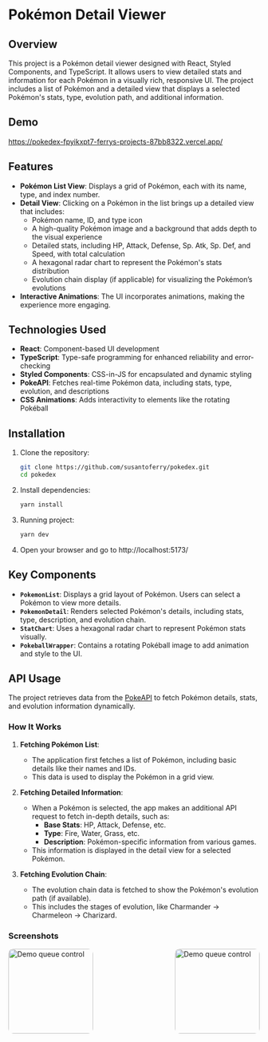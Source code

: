 # Pokémon Detail Viewer

## Overview

This project is a Pokémon detail viewer designed with React, Styled Components, and TypeScript. It allows users to view detailed stats and information for each Pokémon in a visually rich, responsive UI. The project includes a list of Pokémon and a detailed view that displays a selected Pokémon's stats, type, evolution path, and additional information.

## Demo

https://pokedex-fpyikxpt7-ferrys-projects-87bb8322.vercel.app/

## Features

- **Pokémon List View**: Displays a grid of Pokémon, each with its name, type, and index number.
- **Detail View**: Clicking on a Pokémon in the list brings up a detailed view that includes:
  - Pokémon name, ID, and type icon
  - A high-quality Pokémon image and a background that adds depth to the visual experience
  - Detailed stats, including HP, Attack, Defense, Sp. Atk, Sp. Def, and Speed, with total calculation
  - A hexagonal radar chart to represent the Pokémon's stats distribution
  - Evolution chain display (if applicable) for visualizing the Pokémon’s evolutions
- **Interactive Animations**: The UI incorporates animations, making the experience more engaging.

## Technologies Used

- **React**: Component-based UI development
- **TypeScript**: Type-safe programming for enhanced reliability and error-checking
- **Styled Components**: CSS-in-JS for encapsulated and dynamic styling
- **PokeAPI**: Fetches real-time Pokémon data, including stats, type, evolution, and descriptions
- **CSS Animations**: Adds interactivity to elements like the rotating Pokéball

## Installation

1. Clone the repository:
   ```bash
   git clone https://github.com/susantoferry/pokedex.git
   cd pokedex

2. Install dependencies:
    ```bash
    yarn install

3. Running project:
    ```bash
    yarn dev

4. Open your browser and go to http://localhost:5173/

## Key Components

- **`PokemonList`**: Displays a grid layout of Pokémon. Users can select a Pokémon to view more details.
- **`PokemonDetail`**: Renders selected Pokémon's details, including stats, type, description, and evolution chain.
- **`StatChart`**: Uses a hexagonal radar chart to represent Pokémon stats visually.
- **`PokeballWrapper`**: Contains a rotating Pokéball image to add animation and style to the UI.

## API Usage

The project retrieves data from the [PokeAPI](https://pokeapi.co/) to fetch Pokémon details, stats, and evolution information dynamically.

### How It Works

1. **Fetching Pokémon List**: 
   - The application first fetches a list of Pokémon, including basic details like their names and IDs.
   - This data is used to display the Pokémon in a grid view.

2. **Fetching Detailed Information**:
   - When a Pokémon is selected, the app makes an additional API request to fetch in-depth details, such as:
     - **Base Stats**: HP, Attack, Defense, etc.
     - **Type**: Fire, Water, Grass, etc.
     - **Description**: Pokémon-specific information from various games.
   - This information is displayed in the detail view for a selected Pokémon.

3. **Fetching Evolution Chain**:
   - The evolution chain data is fetched to show the Pokémon's evolution path (if available).
   - This includes the stages of evolution, like Charmander → Charmeleon → Charizard.

### Screenshots

<div style="display: flex; justify-content: space-between; gap: 10px;">
<img src="./public/images/sc1.png" alt="Demo queue control" height="170" style="border-radius: 10px"/>
<img src="./public/images/sc2.png" alt="Demo queue control" height="170" style="border-radius: 10px"/>
</div>
